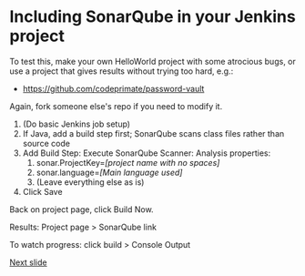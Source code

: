 # Including SonarQube in your Jenkins project

To test this, make your own HelloWorld project with some atrocious bugs, or use a project that gives results without trying too hard, e.g.:
* https://github.com/codeprimate/password-vault

Again, fork someone else's repo if you need to modify it.

1. (Do basic Jenkins job setup)
2. If Java, add a build step first; SonarQube scans class files rather than source code
4. Add Build Step: Execute SonarQube Scanner: Analysis properties:
    1. sonar.ProjectKey=_[project name with no spaces]_
    1. sonar.language=_[Main language used]_
    1. (Leave everything else as is)
1. Click Save

Back on project page, click Build Now.

Results: Project page > SonarQube link

To watch progress: click build > Console Output

[Next slide](pipe_as_code.md)
